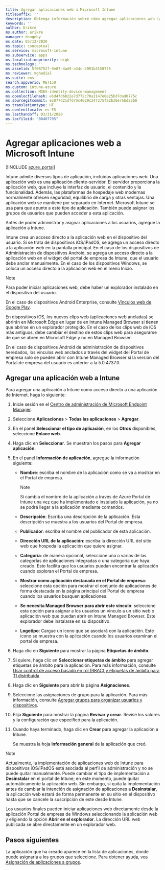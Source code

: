 ```yaml
---
title: Agregar aplicaciones web a Microsoft Intune
titleSuffix: ''
description: Obtenga información sobre cómo agregar aplicaciones web (aplicaciones cliente-servidor) a Microsoft Intune.
keywords: ''
author: Erikre
ms.author: erikre
manager: dougeby
ms.date: 03/12/2020
ms.topic: conceptual
ms.service: microsoft-intune
ms.subservice: apps
ms.localizationpriority: high
ms.technology: ''
ms.assetid: 5f08752f-0e87-4ad9-a34c-4991b3150775
ms.reviewer: mghadial
ms.suite: ems
search.appverid: MET150
ms.custom: intune-azure
ms.collection: M365-identity-device-management
ms.openlocfilehash: e6d4fd6022e7d772c70a2147e0e25bd7dad0775c
ms.sourcegitcommit: e2877d21dfd70c4029c247275fa2b38e76bd22b8
ms.translationtype: HT
ms.contentlocale: es-ES
ms.lasthandoff: 03/31/2020
ms.locfileid: "80407705"
---
```

# <a name="add-web-apps-to-microsoft-intune"></a>Agregar aplicaciones web a Microsoft Intune

[!INCLUDE [azure_portal](../includes/azure_portal.md)]

Intune admite diversos tipos de aplicación, incluidas aplicaciones web. Una aplicación web es una aplicación cliente-servidor. El servidor proporciona la aplicación web, que incluye la interfaz de usuario, el contenido y la funcionalidad. Además, las plataformas de hospedaje web modernas normalmente ofrecen seguridad, equilibrio de carga y otras ventajas. Una aplicación web se mantiene por separado en Internet. Microsoft Intune se usa para que apunte a este tipo de aplicación. También puede asignar los grupos de usuarios que pueden acceder a esta aplicación. 

Antes de poder administrar y asignar aplicaciones a los usuarios, agregue la aplicación a Intune. 

Intune crea un acceso directo a la aplicación web en el dispositivo del usuario. Si se trata de dispositivos iOS/iPadOS, se agrega un acceso directo a la aplicación web en la pantalla principal. En el caso de los dispositivos de Administración de dispositivos Android, se agrega un acceso directo a la aplicación web en el widget del portal de empresa de Intune, que el usuario debe anclar manualmente. En el caso de los dispositivos Windows, se coloca un acceso directo a la aplicación web en el menú Inicio.

> [!Note]
> Para poder iniciar aplicaciones web, debe haber un explorador instalado en el dispositivo del usuario. 
> 
> En el caso de dispositivos Android Enterprise, consulte [Vínculos web de Google Play](apps-add-android-for-work.md#managed-google-play-web-links).
> 
> En dispositivos iOS, los nuevos clips web (aplicaciones web ancladas) se abrirán en Microsoft Edge en lugar de en Intune Managed Browser si tienen que abrirse en un explorador protegido. En el caso de los clips web de iOS más antiguos, debe cambiar el destino de estos clips web para asegurarse de que se abren en Microsoft Edge y no en Managed Browser.
>
> En el caso de dispositivos Android de administración de dispositivos heredados, los vínculos web anclados a través del widget del Portal de empresa solo se pueden abrir con Intune Managed Browser si la versión del Portal de empresa del usuario es anterior a la 5.0.4737.0. 

## <a name="add-a-web-app-to-intune"></a>Agregar una aplicación web a Intune
Para agregar una aplicación a Intune como acceso directo a una aplicación de Internet, haga lo siguiente:

1. Inicie sesión en el [Centro de administración de Microsoft Endpoint Manager](https://go.microsoft.com/fwlink/?linkid=2109431).
2. Seleccione **Aplicaciones** > **Todas las aplicaciones** > **Agregar**.
3. En el panel **Seleccionar el tipo de aplicación**, en los **Otros** disponibles, seleccione **Enlace web**.
4. Haga clic en **Seleccionar**. Se muestran los pasos para **Agregar aplicación**.
5. En el panel **Información de aplicación**, agregue la información siguiente:
    - **Nombre**:  escriba el nombre de la aplicación como se va a mostrar en el Portal de empresa. 

        > [!NOTE]
        > Si cambia el nombre de la aplicación a través de Azure Portal de Intune una vez que ha implementado e instalado la aplicación, ya no se podrá llegar a la aplicación mediante comandos.

    - **Descripción**: Escriba una descripción de la aplicación. Esta descripción se muestra a los usuarios del Portal de empresa.
    - **Publicador**: escriba el nombre del publicador de esta aplicación.
    - **Dirección URL de la aplicación**: escriba la dirección URL del sitio web que hospeda la aplicación que quiere asignar.
    - **Categoría**: de manera opcional, seleccione una o varias de las categorías de aplicaciones integradas o una categoría que haya creado. Esto facilita que los usuarios puedan encontrar la aplicación cuando exploran el Portal de empresa.
    - **Mostrar como aplicación destacada en el Portal de empresa**: seleccione esta opción para mostrar el conjunto de aplicaciones de forma destacada en la página principal del Portal de empresa cuando los usuarios busquen aplicaciones.
    - **Se necesita Managed Browser para abrir este vínculo**: seleccione esta opción para asignar a los usuarios un vínculo a un sitio web o aplicación web que puedan abrir en Intune Managed Browser. Este explorador debe instalarse en su dispositivo.
    - **Logotipo**: Cargue un icono que se asociará con la aplicación. Este icono se muestra con la aplicación cuando los usuarios examinan el portal de empresa.
6. Haga clic en **Siguiente** para mostrar la página **Etiquetas de ámbito**.
7. Si quiere, haga clic en **Seleccionar etiquetas de ámbito** para agregar etiquetas de ámbito para la aplicación. Para más información, consulte [Usar control de acceso basado en rol (RBAC) y etiquetas de ámbito para TI distribuida](../fundamentals/scope-tags.md).
8. Haga clic en **Siguiente** para abrir la página **Asignaciones**.
9. Seleccione las asignaciones de grupo para la aplicación. Para más información, consulte [Agregar grupos para organizar usuarios y dispositivos](../fundamentals/groups-add.md). 
10. Elija **Siguiente** para mostrar la página **Revisar y crear**. Revise los valores y la configuración que especificó para la aplicación.
11. Cuando haya terminado, haga clic en **Crear** para agregar la aplicación a Intune.

    Se muestra la hoja **Información general** de la aplicación que creó.

> [!Note]
> Actualmente, la implementación de aplicaciones web de Intune para dispositivos iOS/iPadOS está asociada al perfil de administración y no se puede quitar manualmente. Puede cambiar el tipo de implementación a **Desinstalar** en el portal de Intune; en este momento, puede quitar automáticamente la aplicación web. Sin embargo, si quita la implementación antes de cambiar la intención de asignación de aplicaciones a **Desinstalar**, la aplicación web estará de forma permanente en su sitio en el dispositivo hasta que se cancele la suscripción de este desde Intune.

Los usuarios finales pueden iniciar aplicaciones web directamente desde la aplicación Portal de empresa de Windows seleccionando la aplicación web y eligiendo la opción **Abrir en el explorador**. La dirección URL web publicada se abre directamente en un explorador web. 

## <a name="next-steps"></a>Pasos siguientes

La aplicación que ha creado aparece en la lista de aplicaciones, donde puede asignarla a los grupos que seleccione. Para obtener ayuda, vea [Asignación de aplicaciones a grupos](apps-deploy.md). 
